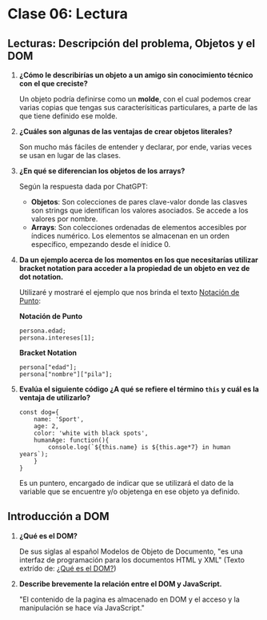 # Clase 06: Lectura

## Lecturas: Descripción del problema, Objetos y el DOM

1. **¿Cómo le describirías un objeto a un amigo sin conocimiento técnico con el que creciste?**

    Un objeto podría definirse como un **molde**, con el cual podemos crear varias copias que tengas sus caracterísiticas particulares, a parte de las que tiene definido ese molde.

2. **¿Cuáles son algunas de las ventajas de crear objetos literales?**

    Son mucho más fáciles de entender y declarar, por ende, varias veces se usan en lugar de las clases.

3. **¿En qué se diferencian los objetos de los arrays?**

    Según la respuesta dada por ChatGPT:

    - **Objetos**: Son colecciones de pares clave-valor donde las clasves son strings que identifican los valores asociados. Se accede a los valores por nombre.
    - **Arrays**: Son colecciones ordenadas de elementos accesibles por índices numérico. Los elementos se almacenan en un orden específico, empezando desde el ínidice 0.

4. **Da un ejemplo acerca de los momentos en los que necesitarías utilizar bracket notation para acceder a la propiedad de un objeto en vez de dot notation.**

    Utilizaré y mostraré el ejemplo que nos brinda el texto [Notación de Punto](https://developer.mozilla.org/es/docs/Learn/JavaScript/Objects/Basics#notaci%C3%B3n_de_punto):

    **Notación de Punto**
    ```
    persona.edad;
    persona.intereses[1];
    ```

    **Bracket Notation**
    ```
    persona["edad"];
    persona["nombre"]["pila"];
    ```

5. **Evalúa el siguiente código ¿A qué se refiere el término `this` y cuál es la ventaja de utilizarlo?**

    ```
    const dog={
        name: 'Sport',
        age: 2,
        color: 'white with black spots',
        humanAge: function(){
            console.log(`${this.name} is ${this.age*7} in human years`);
        }
    }
    ```

    Es un puntero, encargado de indicar que se utilizará el dato de la variable que se encuentre y/o objetenga en ese objeto ya definido.

## Introducción a DOM

1. **¿Qué es el DOM?**

    De sus siglas al español Modelos de Objeto de Documento, "es una interfaz de programación para los documentos HTML y XML" (Texto extrído de: [¿Qué es el DOM?](https://developer.mozilla.org/es/docs/Web/API/Document_Object_Model/Introduction#%C2%BFqu%C3%A9_es_el_dom))

2. **Describe brevemente la relación entre el DOM y JavaScript.**

    "El contenido de la pagina es almacenado en DOM y el acceso y la manipulación se hace vía JavaScript."
